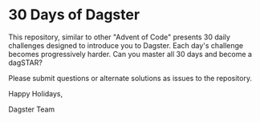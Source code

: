 # 30 Days of Dagster

This repository, similar to other "Advent of Code" presents 30 daily challenges designed to introduce you to Dagster. Each day's challenge becomes progressively harder. Can you master all 30 days and become a dagSTAR?

Please submit questions or alternate solutions as issues to the repository.

Happy Holidays, 

Dagster Team